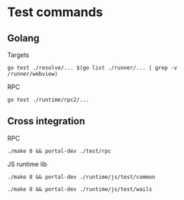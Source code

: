 # Test commands

## Golang

Targets

```shell
go test ./resolve/... $(go list ./runner/... | grep -v /runner/webview)
```

RPC

```shell
go test ./runtime/rpc2/...
```

## Cross integration

RPC

```shell
./make 8 && portal-dev ./test/rpc
```

JS runtime lib

```shell
./make 8 && portal-dev ./runtime/js/test/common
```

```shell
./make 8 && portal-dev ./runtime/js/test/wails
```

